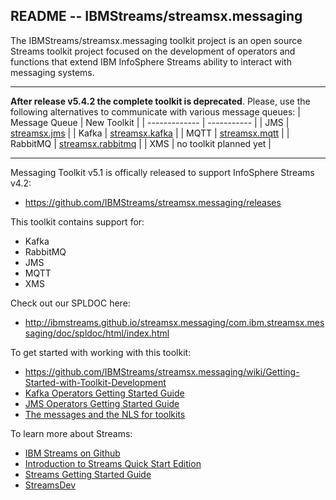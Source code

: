 ## README --  IBMStreams/streamsx.messaging

The IBMStreams/streamsx.messaging toolkit project is an open source Streams toolkit project focused on the development of operators and functions that extend IBM InfoSphere Streams ability to interact with messaging systems.

---

**After release v5.4.2 the complete toolkit is deprecated**. Please, use the following alternatives to communicate with various message queues:
| Message Queue | New Toolkit |
| ------------- | ----------- |
| JMS |      [streamsx.jms](https://github.com/IBMStreams/streamsx.jms) |
| Kafka |    [streamsx.kafka](https://github.com/IBMStreams/streamsx.kafka) |
| MQTT |     [streamsx.mqtt](https://github.com/IBMStreams/streamsx.mqtt) |
| RabbitMQ | [streamsx.rabbitmq](https://github.com/IBMStreams/streamsx.rabbitmq) |
| XMS |      no toolkit planned yet |

---

Messaging Toolkit v5.1 is offically released to support InfoSphere Streams v4.2:
* https://github.com/IBMStreams/streamsx.messaging/releases

This toolkit contains support for: 
* Kafka
* RabbitMQ
* JMS
* MQTT
* XMS


Check out our SPLDOC here: 
* http://ibmstreams.github.io/streamsx.messaging/com.ibm.streamsx.messaging/doc/spldoc/html/index.html

To get started with working with this toolkit:
* https://github.com/IBMStreams/streamsx.messaging/wiki/Getting-Started-with-Toolkit-Development
* [Kafka Operators Getting Started Guide](http://ibmstreams.github.io/streamsx.documentation/docs/4.1/messaging/kafka-operators-getting-started/)
* [JMS Operators Getting Started Guide](http://ibmstreams.github.io/streamsx.documentation/docs/4.1/messaging/jms-operators-getting-started/)
* [The messages and the NLS for toolkits](https://github.com/IBMStreams/administration/wiki/Messages-and-National-Language-Support-for-toolkits)


To learn more about Streams:

* [IBM Streams on Github](http://ibmstreams.github.io)
* [Introduction to Streams Quick Start Edition](http://ibmstreams.github.io/streamsx.documentation/docs/4.1/qse-intro/)
* [Streams Getting Started Guide](http://ibmstreams.github.io/streamsx.documentation/docs/4.1/qse-getting-started/)
* [StreamsDev](https://developer.ibm.com/streamsdev/)
